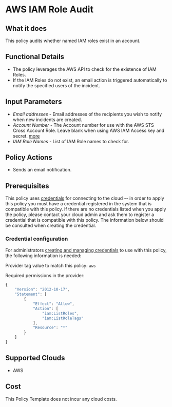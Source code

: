 # AWS IAM Role Audit

## What it does

This policy audits whether named IAM roles exist in an account.

## Functional Details

- The policy leverages the AWS API to check for the existence of IAM Roles.
- If the IAM Roles do not exist, an email action is triggered automatically to notify the specified users of the incident.

## Input Parameters

- *Email addresses* - Email addresses of the recipients you wish to notify when new incidents are created.
- *Account Number* - The Account number for use with the AWS STS Cross Account Role.  Leave blank when using AWS IAM Access key and secret. [more](https://docs.flexera.com/flexera/EN/Automation/ProviderCredentials.htm#automationadmin_1982464505_1123608)
- *IAM Role Names* - List of IAM Role names to check for.

## Policy Actions

- Sends an email notification.

## Prerequisites

This policy uses [credentials](https://docs.flexera.com/flexera/EN/Automation/ManagingCredentialsExternal.htm) for connecting to the cloud -- in order to apply this policy you must have a credential registered in the system that is compatible with this policy. If there are no credentials listed when you apply the policy, please contact your cloud admin and ask them to register a credential that is compatible with this policy. The information below should be consulted when creating the credential.

### Credential configuration

For administrators [creating and managing credentials](https://docs.flexera.com/flexera/EN/Automation/ManagingCredentialsExternal.htm) to use with this policy, the following information is needed:

Provider tag value to match this policy: `aws`

Required permissions in the provider:

```javascript
{
    "Version": "2012-10-17",
    "Statement": [
        {
            "Effect": "Allow",
            "Action": [
                "iam:ListRoles",
                "iam:ListRoleTags"
            ],
            "Resource": "*"
        }
    ]
}
```

## Supported Clouds

- AWS

## Cost

This Policy Template does not incur any cloud costs.
